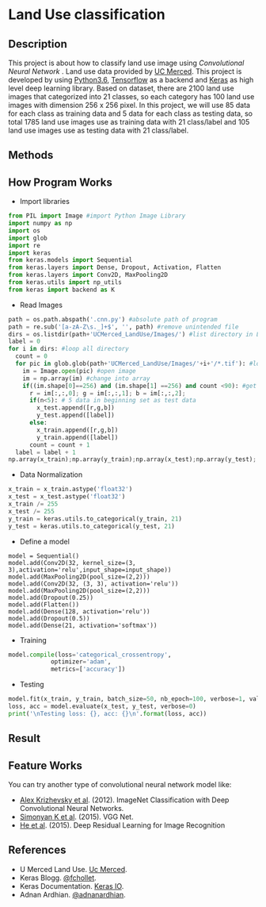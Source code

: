 # Land Use classification #
## Description ##
This project is about how to classify land use image using *Convolutional Neural Network* . Land use data provided by [UC Merced](http://vision.ucmerced.edu/datasets/landuse.html). This project is developed by using [Python3.6](https://www.python.org/downloads/release/python-360/), [Tensorflow](http://tensorflow.org) as a backend and [Keras](http://keras.io/) as high level deep learning library.
Based on dataset, there are 2100 land use images that categorized into 21 classes, so each category has 100 land use images with dimension 256 x 256 pixel. In this project, we will use 85 data for each class as training data and 5 data for each class as testing data, so total 1785 land use images use as training data with 21 class/label and 105 land use images use as testing data with 21 class/label.

## Methods ##
## How Program Works ##
- Import libraries
```python
from PIL import Image #import Python Image Library
import numpy as np
import os
import glob
import re
import keras
from keras.models import Sequential
from keras.layers import Dense, Dropout, Activation, Flatten
from keras.layers import Conv2D, MaxPooling2D
from keras.utils import np_utils
from keras import backend as K
```
- Read Images
```python
path = os.path.abspath('.cnn.py') #absolute path of program
path = re.sub('[a-zA-Z\s._]+$', '', path) #remove unintended file
dirs = os.listdir(path+'UCMerced_LandUse/Images/') #list directory in Land Use Images folder
label = 0
for i in dirs: #loop all directory
  count = 0
  for pic in glob.glob(path+'UCMerced_LandUse/Images/'+i+'/*.tif'): #loop all picture in directory
    im = Image.open(pic) #open image
    im = np.array(im) #change into array
    if((im.shape[0]==256) and (im.shape[1] ==256) and count <90): #get only 90 data with image shape only 256x256
      r = im[:,:,0]; g = im[:,:,1]; b = im[:,:,2];
      if(n<5): # 5 data in beginning set as test data
        x_test.append([r,g,b])
        y_test.append([label])
      else:
        x_train.append([r,g,b])
        y_train.append([label])
      count = count + 1
  label = label + 1
np.array(x_train);np.array(y_train);np.array(x_test);np.array(y_test);
```
- Data Normalization
```python
x_train = x_train.astype('float32')
x_test = x_test.astype('float32')
x_train /= 255
x_test /= 255
y_train = keras.utils.to_categorical(y_train, 21)
y_test = keras.utils.to_categorical(y_test, 21)
```
- Define a model
```
model = Sequential()
model.add(Conv2D(32, kernel_size=(3, 3),activation='relu',input_shape=input_shape))
model.add(MaxPooling2D(pool_size=(2,2)))
model.add(Conv2D(32, (3, 3), activation='relu'))
model.add(MaxPooling2D(pool_size=(2,2)))
model.add(Dropout(0.25))
model.add(Flatten())
model.add(Dense(128, activation='relu'))
model.add(Dropout(0.5))
model.add(Dense(21, activation='softmax'))
```
- Training
```python
model.compile(loss='categorical_crossentropy',
            optimizer='adam',
            metrics=['accuracy'])
```
- Testing
```python
model.fit(x_train, y_train, batch_size=50, nb_epoch=100, verbose=1, validation_data=(x_test, y_test))
loss, acc = model.evaluate(x_test, y_test, verbose=0)
print('\nTesting loss: {}, acc: {}\n'.format(loss, acc))
```
## Result ##

## Feature Works ##
You can try another type of convolutional neural network model like:
- [Alex Krizhevsky et al](https://papers.nips.cc/paper/4824-imagenet-classification-with-deep-convolutional-neural-networks.pdf). (2012). ImageNet Classification with Deep Convolutional Neural Networks. 
- [Simonyan K et al](https://arxiv.org/pdf/1409.1556v6.pdf). (2015). VGG Net.
- [He et al](https://arxiv.org/pdf/1512.03385v1.pdf). (2015). Deep Residual Learning for Image Recognition

## References ##
- U Merced Land Use. [Uc Merced](http://vision.ucmerced.edu/datasets/landuse.html).
- Keras Blogg. [@fchollet](https://github.com/fchollet/keras/tree/master/examples).
- Keras Documentation. [Keras IO](http://keras.io).
- Adnan Ardhian. [@adnanardhian](https://github.com/adnanardhian).
